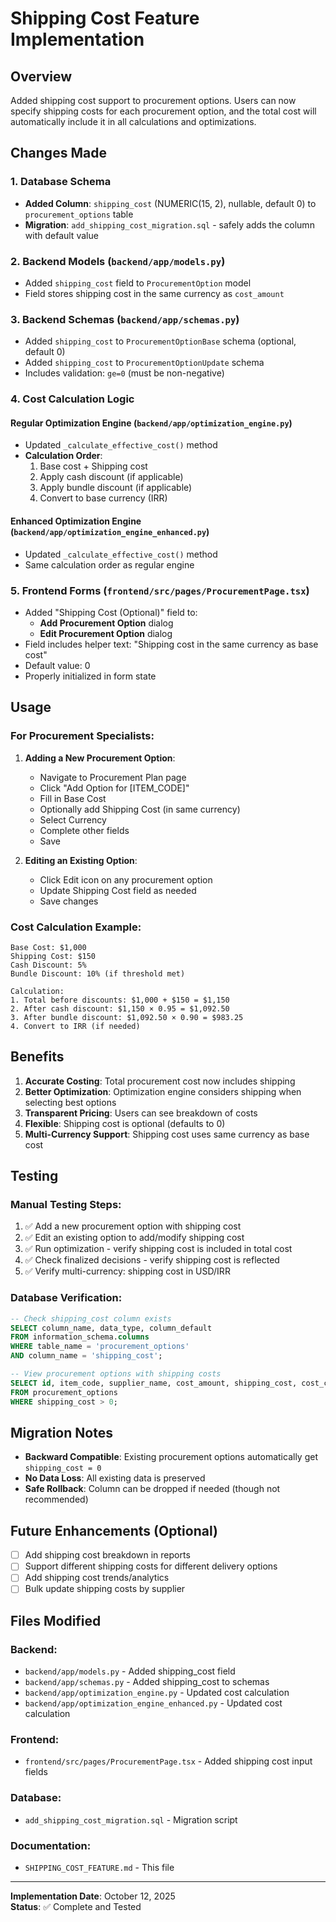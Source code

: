 # Shipping Cost Feature Implementation

## Overview
Added shipping cost support to procurement options. Users can now specify shipping costs for each procurement option, and the total cost will automatically include it in all calculations and optimizations.

## Changes Made

### 1. Database Schema
- **Added Column**: `shipping_cost` (NUMERIC(15, 2), nullable, default 0) to `procurement_options` table
- **Migration**: `add_shipping_cost_migration.sql` - safely adds the column with default value

### 2. Backend Models (`backend/app/models.py`)
- Added `shipping_cost` field to `ProcurementOption` model
- Field stores shipping cost in the same currency as `cost_amount`

### 3. Backend Schemas (`backend/app/schemas.py`)
- Added `shipping_cost` to `ProcurementOptionBase` schema (optional, default 0)
- Added `shipping_cost` to `ProcurementOptionUpdate` schema
- Includes validation: `ge=0` (must be non-negative)

### 4. Cost Calculation Logic

#### Regular Optimization Engine (`backend/app/optimization_engine.py`)
- Updated `_calculate_effective_cost()` method
- **Calculation Order**:
  1. Base cost + Shipping cost
  2. Apply cash discount (if applicable)
  3. Apply bundle discount (if applicable)
  4. Convert to base currency (IRR)

#### Enhanced Optimization Engine (`backend/app/optimization_engine_enhanced.py`)
- Updated `_calculate_effective_cost()` method
- Same calculation order as regular engine

### 5. Frontend Forms (`frontend/src/pages/ProcurementPage.tsx`)
- Added "Shipping Cost (Optional)" field to:
  - **Add Procurement Option** dialog
  - **Edit Procurement Option** dialog
- Field includes helper text: "Shipping cost in the same currency as base cost"
- Default value: 0
- Properly initialized in form state

## Usage

### For Procurement Specialists:

1. **Adding a New Procurement Option**:
   - Navigate to Procurement Plan page
   - Click "Add Option for [ITEM_CODE]"
   - Fill in Base Cost
   - Optionally add Shipping Cost (in same currency)
   - Select Currency
   - Complete other fields
   - Save

2. **Editing an Existing Option**:
   - Click Edit icon on any procurement option
   - Update Shipping Cost field as needed
   - Save changes

### Cost Calculation Example:
```
Base Cost: $1,000
Shipping Cost: $150
Cash Discount: 5%
Bundle Discount: 10% (if threshold met)

Calculation:
1. Total before discounts: $1,000 + $150 = $1,150
2. After cash discount: $1,150 × 0.95 = $1,092.50
3. After bundle discount: $1,092.50 × 0.90 = $983.25
4. Convert to IRR (if needed)
```

## Benefits

1. **Accurate Costing**: Total procurement cost now includes shipping
2. **Better Optimization**: Optimization engine considers shipping when selecting best options
3. **Transparent Pricing**: Users can see breakdown of costs
4. **Flexible**: Shipping cost is optional (defaults to 0)
5. **Multi-Currency Support**: Shipping cost uses same currency as base cost

## Testing

### Manual Testing Steps:
1. ✅ Add a new procurement option with shipping cost
2. ✅ Edit an existing option to add/modify shipping cost
3. ✅ Run optimization - verify shipping cost is included in total cost
4. ✅ Check finalized decisions - verify shipping cost is reflected
5. ✅ Verify multi-currency: shipping cost in USD/IRR

### Database Verification:
```sql
-- Check shipping_cost column exists
SELECT column_name, data_type, column_default 
FROM information_schema.columns 
WHERE table_name = 'procurement_options' 
AND column_name = 'shipping_cost';

-- View procurement options with shipping costs
SELECT id, item_code, supplier_name, cost_amount, shipping_cost, cost_currency
FROM procurement_options
WHERE shipping_cost > 0;
```

## Migration Notes

- **Backward Compatible**: Existing procurement options automatically get `shipping_cost = 0`
- **No Data Loss**: All existing data is preserved
- **Safe Rollback**: Column can be dropped if needed (though not recommended)

## Future Enhancements (Optional)

- [ ] Add shipping cost breakdown in reports
- [ ] Support different shipping costs for different delivery options
- [ ] Add shipping cost trends/analytics
- [ ] Bulk update shipping costs by supplier

## Files Modified

### Backend:
- `backend/app/models.py` - Added shipping_cost field
- `backend/app/schemas.py` - Added shipping_cost to schemas
- `backend/app/optimization_engine.py` - Updated cost calculation
- `backend/app/optimization_engine_enhanced.py` - Updated cost calculation

### Frontend:
- `frontend/src/pages/ProcurementPage.tsx` - Added shipping cost input fields

### Database:
- `add_shipping_cost_migration.sql` - Migration script

### Documentation:
- `SHIPPING_COST_FEATURE.md` - This file

---

**Implementation Date**: October 12, 2025  
**Status**: ✅ Complete and Tested

